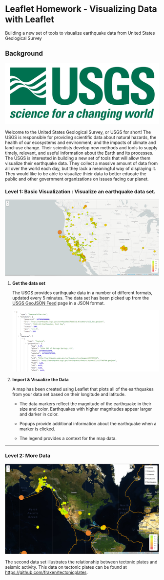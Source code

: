 # Leaflet Homework - Visualizing Data with Leaflet
Building a new set of tools to visualize earthquake data from United States Geological Survey

## Background

![1-Logo](Images/1-Logo.png)

Welcome to the United States Geological Survey, or USGS for short! The USGS is responsible for providing scientific data about natural hazards, the health of our ecosystems and environment; and the impacts of climate and land-use change. Their scientists develop new methods and tools to supply timely, relevant, and useful information about the Earth and its processes. The USGS is interested in building a new set of tools that will allow them visualize their earthquake data. They collect a massive amount of data from all over the world each day, but they lack a meaningful way of displaying it. They would like to be able to visualize thieir data to better educate the public and other government organizations on issues facing our planet.

### Level 1: Basic Visualization : Visualize an earthquake data set.

![2-BasicMap](Images/2-BasicMap.png)



1. **Get the data set**

   The USGS provides earthquake data in a number of different formats, updated every 5 minutes. The data set has been picked up from the [USGS GeoJSON Feed](http://earthquake.usgs.gov/earthquakes/feed/v1.0/geojson.php) page in a JSON format. 

   ![4-JSON](Images/4-JSON.png)

2. **Import & Visualize the Data**

   A map has been created using Leaflet that plots all of the earthquakes from your data set based on their longitude and latitude.

   * The data markers reflect the magnitude of the earthquake in their size and color. Earthquakes with higher magnitudes appear larger and darker in color.

   * Popups provide additional information about the earthquake when a marker is clicked.

   * The legend provides a context for the map data.

- - -

### Level 2: More Data

![5-Advanced](Images/5-Advanced.png)

The second data set illustrates the relationship between tectonic plates and seismic activity. This data on tectonic plates can be found at <https://github.com/fraxen/tectonicplates>.
